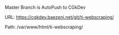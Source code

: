 Master Branch is AutoPush to CGkDev

URL: https://cgkdev.baezeni.net/git/ti-webscraping/

Path: /var/www/html/ti-webscraping/